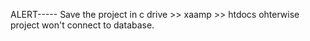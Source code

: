ALERT-----
Save the project in 
c drive >> xaamp >> htdocs
ohterwise project won't connect to database.
